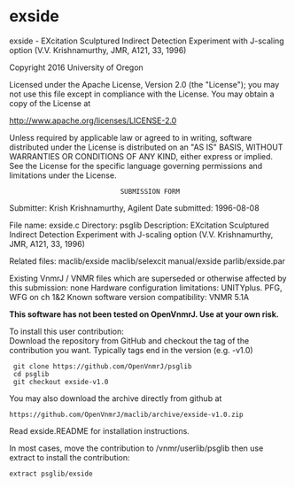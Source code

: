# exside
 exside - EXcitation Sculptured Indirect Detection Experiment with J-scaling
 option (V.V. Krishnamurthy, JMR, A121, 33, 1996)

 Copyright 2016 University of Oregon

 Licensed under the Apache License, Version 2.0 (the "License");
 you may not use this file except in compliance with the License.
 You may obtain a copy of the License at

   http://www.apache.org/licenses/LICENSE-2.0

 Unless required by applicable law or agreed to in writing, software
 distributed under the License is distributed on an "AS IS" BASIS,
 WITHOUT WARRANTIES OR CONDITIONS OF ANY KIND, either express or implied.
 See the License for the specific language governing permissions and
 limitations under the License.

                                SUBMISSION FORM

Submitter:      Krish Krishnamurthy, Agilent
Date submitted: 1996-08-08

File name:      exside.c
Directory:      psglib
Description:    EXcitation Sculptured Indirect Detection Experiment with
		J-scaling option (V.V. Krishnamurthy, JMR, A121, 33, 1996)

Related files:  maclib/exside           maclib/selexcit
                manual/exside           parlib/exside.par

Existing VnmrJ / VNMR files which are superseded or
otherwise affected by this submission:  none
Hardware configuration limitations:     UNITYplus. PFG, WFG on ch 1&2
Known software version compatibility:   VNMR 5.1A

**This software has not been tested on OpenVnmrJ. Use at your own risk.**

To install this user contribution:  
Download the repository from GitHub and checkout the tag of the contribution you want.
Typically tags end in the version (e.g. -v1.0)

     git clone https://github.com/OpenVnmrJ/psglib  
     cd psglib  
     git checkout exside-v1.0


You may also download the archive directly from github at

    https://github.com/OpenVnmrJ/maclib/archive/exside-v1.0.zip

Read exside.README for installation instructions.

In most cases, move the contribution to /vnmr/userlib/psglib 
then use extract to install the contribution:  

    extract psglib/exside